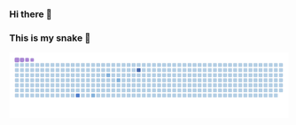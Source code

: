 ### Hi there 👋
### This is my snake 👋

![snake gif](https://github.com/alicewangzm/alicewangzm/blob/output/pretty-snake.gif)
<!--
**alicewangzm/alicewangzm** is a ✨ _special_ ✨ repository because its `README.md` (this file) appears on your GitHub profile.

Here are some ideas to get you started:

- 🔭 I’m currently working on ...
- 🌱 I’m currently learning ...
- 👯 I’m looking to collaborate on ...
- 🤔 I’m looking for help with ...
- 💬 Ask me about ...
- 📫 How to reach me: ...
- 😄 Pronouns: ...
- ⚡ Fun fact: ...
-->
